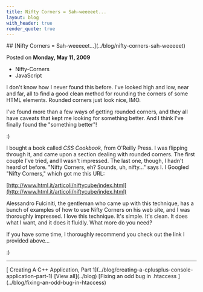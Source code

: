 ```yaml
---
title: Nifty Corners = Sah-weeeeet...
layout: blog
with_header: true
render_quote: true
---
```


<div class="post-title" markdown="1">
## [Nifty Corners = Sah-weeeeet...](../blog/nifty-corners-sah-weeeeet)

Posted on **Monday, May 11, 2009**
</div>

<ul class="post-tags-list">
<li><span class="badge badge-success p-2">Nifty-Corners</span></li>
<li><span class="badge badge-success p-2">JavaScript</span></li>
</ul>

I don't know how I never found this before. I've looked high and low, near and far, all to find a good clean method for rounding the corners of some HTML elements. Rounded corners just look nice, IMO.

I've found more than a few ways of getting rounded corners, and they all have caveats that kept me looking for something better. And I think I've finally found the "something better"!

:)

I bought a book called _CSS Cookbook,_ from O'Reilly Press. I was flipping through it, and came upon a section dealing with rounded corners. The first couple I've tried, and I wasn't impressed. The last one, though, I hadn't heard of before. "Nifty Corners, eh? Sounds, uh, nifty..." says I. I Googled "Nifty Corners," which got me this URL:

[http://www.html.it/articoli/niftycube/index.html](http://www.html.it/articoli/niftycube/index.html)

Alessandro Fulciniti, the gentleman who came up with this technique, has a bunch of examples of how to use Nifty Corners on his web site, and I was thoroughly impressed. I love this technique. It's simple. It's clean. It does what I want, and it does it fluidly. What more do you need?

If you have some time, I thoroughly recommend you check out the link I provided above...

:)

---

<div class="blog-pager" markdown="1">
[<i class="fas fa-chevron-left"></i> Creating A C++ Application, Part 1](../blog/creating-a-cplusplus-console-application-part-1)
[View all](../blog)
[Fixing an odd bug in .htaccess <i class="fas fa-chevron-right"></i>](../blog/fixing-an-odd-bug-in-htaccess)
</div>

